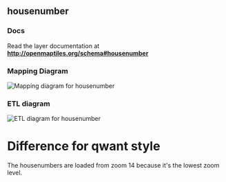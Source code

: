 ## housenumber

### Docs
Read the layer documentation at **http://openmaptiles.org/schema#housenumber**

### Mapping Diagram
![Mapping diagram for housenumber](mapping_diagram.png?raw=true)

### ETL diagram
![ETL diagram for housenumber](etl_diagram.png?raw=true)

# Difference for qwant style
The housenumbers are loaded from zoom 14 because it's the lowest zoom level.
